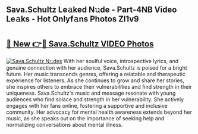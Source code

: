 ## Sava.Schultz Le𝚊ked N𝚞de - Part-4NB Video Le𝚊ks - Hot Onlyf𝚊ns Photos Zl1v9

# <h2><a href="http://ac30850.deff.icu/?id=Sava.Schultz">🔗 New 👉🔴 Sava.Schultz VIDEO Photos</a></h2>

[![Sava.Schultz N𝚞des](https://i.imgur.com/rIISA9y.gif)](http://ac30850.deff.icu/?id=Sava.Schultz)
With her soulful voice, introspective lyrics, and genuine connection with her audience, Sava.Schultz is poised for a bright future. Her music transcends genres, offering a relatable and therapeutic experience for listeners. As she continues to grow and share her stories, she inspires others to embrace their vulnerabilities and find strength in their uniqueness. Sava.Schultz's music and message resonate with young audiences who find solace and strength in her vulnerability. She actively engages with her fans online, fostering a supportive and inclusive community. Her advocacy for mental health awareness extends beyond her music, as she speaks out on the importance of seeking help and normalizing conversations about mental illness.
